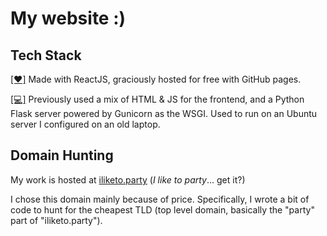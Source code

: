 # My website :)

## Tech Stack

[[❤️]](https://github.com/Xiddoc/xiddoc.github.io/tree/master/src) Made with ReactJS, 
graciously hosted for free with GitHub pages.

[[💻]](https://github.com/Xiddoc/xiddoc.github.io/tree/master/old_website) Previously used a mix of HTML & JS for the 
frontend, and a Python Flask server powered by Gunicorn as the WSGI. Used to run on an Ubuntu server I configured on 
an old laptop.

## Domain Hunting

My work is hosted at [iliketo.party](https://iliketo.party) (_I like to party_... get it?)

I chose this domain mainly because of price. Specifically, I wrote a bit of code to hunt for the cheapest TLD 
(top level domain, basically the "party" part of "iliketo.party").